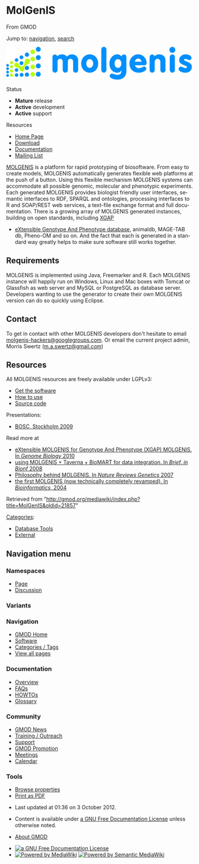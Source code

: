 <div id="mw-page-base" class="noprint">

</div>

<div id="mw-head-base" class="noprint">

</div>

<div id="content" class="mw-body" role="main">

<span id="top"></span>

<div id="mw-js-message" style="display:none;">

</div>



# <span dir="auto">MolGenIS</span>

<div id="bodyContent">

<div id="siteSub">

From GMOD

</div>

<div id="contentSub">

</div>

<div id="jump-to-nav" class="mw-jump">

Jump to: [navigation](#mw-navigation), [search](#p-search)

</div>

<div id="mw-content-text" class="mw-content-ltr" lang="en" dir="ltr">

<div class="center">

<div class="floatnone">

<a href="http://www.molgenis.org/" rel="nofollow" title="MOLGENIS"><img
src="../mediawiki/images/f/fd/Molgenis_logo.jpg" width="500" height="88"
alt="MOLGENIS" /></a>

</div>

</div>

<div class="componentBox">

<div class="compBoxHdr">

Status

</div>

- **Mature** release
- **Active** development
- **Active** support

<div class="compBoxHdr">

Resources

</div>

- <a href="http://www.molgenis.org" class="external text"
  rel="nofollow">Home Page</a>
- <a href="http://www.molgenis.org/wiki/MolgenisDownload"
  class="external text" rel="nofollow">Download</a>
- <a href="http://www.molgenis.org/wiki/MolgenisGuide"
  class="external text" rel="nofollow">Documentation</a>
- <a href="http://groups.google.com/group/molgenis-hackers"
  class="external text" rel="nofollow">Mailing List</a>

</div>

<a href="http://www.molgenis.org/" class="external text"
rel="nofollow">MOLGENIS</a> is a platform for rapid prototyping of
biosoftware. From easy to create models, MOLGENIS automatically
generates flexible web platforms at the push of a button. Using this
flexible mechanism MOLGENIS systems can accommodate all possible
genomic, molecular and phenotypic experiments. Each generated MOLGENIS
provides biologist friendly user interfaces, semantic interfaces to RDF,
SPARQL and ontologies, processing interfaces to R and SOAP/REST web
services, a text-file exchange format and full documentation. There is a
growing array of MOLGENIS generated instances, building on open
standards, including
<a href="http://www.xgap.org" class="external text" rel="nofollow">XGAP
- eXtensible Genotype And Phenotype database</a>, animaldb, MAGE-TAB db,
Pheno-OM and so on. And the fact that each is generated in a standard
way greatly helps to make sure software still works together.

## <span id="Requirements" class="mw-headline">Requirements</span>

MOLGENIS is implemented using Java, Freemarker and R. Each MOLGENIS
instance will happily run on Windows, Linux and Mac boxes with Tomcat or
Glassfish as web server and MySQL or PostgreSQL as database server.
Developers wanting to use the generator to create their own MOLGENIS
version can do so quickly using Eclipse.

## <span id="Contact" class="mw-headline">Contact</span>

To get in contact with other MOLGENIS developers don't hesitate to email
<a href="mailto:molgenis-hackers@googlegroups.com" class="external text"
rel="nofollow">molgenis-hackers@googlegroups.com</a>. Or email the
current project admin, Morris Swertz
(<a href="mailto:m.a.swertz@gmail.com" class="external text"
rel="nofollow">m.a.swertz@gmail.com</a>)

## <span id="Resources" class="mw-headline">Resources</span>

All MOLGENIS resources are freely available under LGPLv3:

- <a href="http://www.molgenis.org/wiki/MolgenisDownload"
  class="external text" rel="nofollow">Get the software</a>
- <a href="http://www.molgenis.org/wiki/MolgenisGuide"
  class="external text" rel="nofollow">How to use</a>
- <a href="http://www.molgenis.org/wiki/MolgenisSourceCode"
  class="external text" rel="nofollow">Source code</a>

Presentations:

- <a href="http://www.slideshare.net/bosc/swertz-molgenis-bosc2009"
  class="external text" rel="nofollow">BOSC, Stockholm 2009</a>

Read more at

- <a href="http://www.ncbi.nlm.nih.gov/pubmed/20214801"
  class="external text" rel="nofollow">eXtensible MOLGENIS for Genotype
  And Phenotype (XGAP) MOLGENIS. In <em>Genome Biology</em> 2010</a>
- <a href="http://www.ncbi.nlm.nih.gov/pubmed/19112082"
  class="external text" rel="nofollow">using MOLGENIS + Taverna + BioMART
  for data integration. In <em>Brief. in Bionf</em> 2008</a>
- <a href="http://www.ncbi.nlm.nih.gov/pubmed/17297480"
  class="external text" rel="nofollow">Philosophy behind MOLGENIS. In
  <em>Nature Reviews Genetics</em> 2007</a>
- <a href="http://www.ncbi.nlm.nih.gov/pubmed/15059831"
  class="external text" rel="nofollow">the first MOLGENIS (now technically
  completely revamped). In <em>Bioinformatics</em>, 2004</a>

</div>

<div class="printfooter">

Retrieved from
"<http://gmod.org/mediawiki/index.php?title=MolGenIS&oldid=21857>"

</div>

<div id="catlinks" class="catlinks">

<div id="mw-normal-catlinks" class="mw-normal-catlinks">

[Categories](Special:Categories "Special:Categories"):

- [Database Tools](Category:Database_Tools "Category:Database Tools")
- [External](Category:External "Category:External")

</div>

</div>

<div class="visualClear">

</div>

</div>

</div>

<div id="mw-navigation">

## Navigation menu

<div id="mw-head">



<div id="left-navigation">

<div id="p-namespaces" class="vectorTabs" role="navigation"
aria-labelledby="p-namespaces-label">

### Namespaces

- <span id="ca-nstab-main"><a href="MolGenIS" accesskey="c"
  title="View the content page [c]">Page</a></span>
- <span id="ca-talk"><a
  href="http://gmod.org/mediawiki/index.php?title=Talk:MolGenIS&amp;action=edit&amp;redlink=1"
  accesskey="t"
  title="Discussion about the content page [t]">Discussion</a></span>

</div>

<div id="p-variants" class="vectorMenu emptyPortlet" role="navigation"
aria-labelledby="p-variants-label">

### 

### Variants[](#)

<div class="menu">

</div>

</div>

</div>

<div id="right-navigation">





</div>



</div>

</div>

</div>

<div id="mw-panel">

<div id="p-logo" role="banner">

<a href="Main_Page"
style="background-image: url(../images/GMOD-cogs.png);"
title="Visit the main page"></a>

</div>

<div id="p-Navigation" class="portal" role="navigation"
aria-labelledby="p-Navigation-label">

### Navigation

<div class="body">

- <span id="n-GMOD-Home">[GMOD Home](Main_Page)</span>
- <span id="n-Software">[Software](GMOD_Components)</span>
- <span id="n-Categories-.2F-Tags">[Categories /
  Tags](Categories)</span>
- <span id="n-View-all-pages">[View all pages](Special:AllPages)</span>

</div>

</div>

<div id="p-Documentation" class="portal" role="navigation"
aria-labelledby="p-Documentation-label">

### Documentation

<div class="body">

- <span id="n-Overview">[Overview](Overview)</span>
- <span id="n-FAQs">[FAQs](Category:FAQ)</span>
- <span id="n-HOWTOs">[HOWTOs](Category:HOWTO)</span>
- <span id="n-Glossary">[Glossary](Glossary)</span>

</div>

</div>

<div id="p-Community" class="portal" role="navigation"
aria-labelledby="p-Community-label">

### Community

<div class="body">

- <span id="n-GMOD-News">[GMOD News](GMOD_News)</span>
- <span id="n-Training-.2F-Outreach">[Training /
  Outreach](Training_and_Outreach)</span>
- <span id="n-Support">[Support](Support)</span>
- <span id="n-GMOD-Promotion">[GMOD Promotion](GMOD_Promotion)</span>
- <span id="n-Meetings">[Meetings](Meetings)</span>
- <span id="n-Calendar">[Calendar](Calendar)</span>

</div>

</div>

<div id="p-tb" class="portal" role="navigation"
aria-labelledby="p-tb-label">

### Tools

<div class="body">


- <span id="t-smwbrowselink"><a href="Special:Browse/MolGenIS" rel="smw-browse">Browse properties</a></span>
- <span id="t-pdf">[Print as
  PDF](http://gmod.org/mediawiki/index.php?title=Special:PdfPrint&page=MolGenIS)</span>

</div>

</div>

</div>

</div>

<div id="footer" role="contentinfo">

- <span id="footer-info-lastmod">Last updated at 01:36 on 3 October
  2012.</span>
<!-- - <span id="footer-info-viewcount">17,195 page views.</span> -->
- <span id="footer-info-copyright">Content is available under
  <a href="http://www.gnu.org/licenses/fdl-1.3.html" class="external"
  rel="nofollow">a GNU Free Documentation License</a> unless otherwise
  noted.</span>

<!-- -->

- <span id="footer-places-about">[About
  GMOD](GMOD:About "GMOD:About")</span>

<!-- -->

- <span id="footer-copyrightico">[<img src="http://www.gnu.org/graphics/gfdl-logo-small.png" width="88"
  height="31" alt="a GNU Free Documentation License" />](http://www.gnu.org/licenses/fdl-1.3.html)</span>
- <span id="footer-poweredbyico">[<img
  src="../mediawiki/skins/common/images/poweredby_mediawiki_88x31.png"
  width="88" height="31" alt="Powered by MediaWiki" />](http://www.mediawiki.org/)
  [<img
  src="../mediawiki/extensions/SemanticMediaWiki/resources/images/smw_button.png"
  width="88" height="31" alt="Powered by Semantic MediaWiki" />](https://www.semantic-mediawiki.org/wiki/Semantic_MediaWiki)</span>

<div style="clear:both">

</div>

</div>
